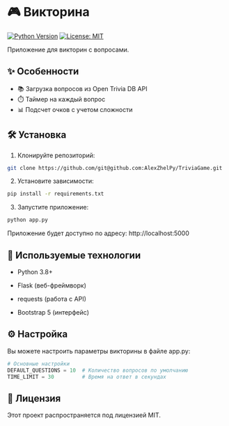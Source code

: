 # 🎮 Викторина

[![Python Version](https://img.shields.io/badge/python-3.8+-blue.svg)](https://www.python.org/downloads/)
[![License: MIT](https://img.shields.io/badge/License-MIT-yellow.svg)](https://opensource.org/licenses/MIT)

Приложение для викторин с вопросами.

## ✨ Особенности

- 📚 Загрузка вопросов из Open Trivia DB API
- ⏱️ Таймер на каждый вопрос
- 📊 Подсчет очков с учетом сложности

## 🛠 Установка

1. Клонируйте репозиторий:
```bash
git clone https://github.com/git@github.com:AlexZhelPy/TriviaGame.git
```
2. Установите зависимости:

```bash
pip install -r requirements.txt
```
3. Запустите приложение:

```bash
python app.py
```
Приложение будет доступно по адресу: http://localhost:5000

## 📝 Используемые технологии
- Python 3.8+

- Flask (веб-фреймворк)

- requests (работа с API)

- Bootstrap 5 (интерфейс)

## ⚙️ Настройка
Вы можете настроить параметры викторины в файле app.py:

```python
# Основные настройки
DEFAULT_QUESTIONS = 10  # Количество вопросов по умолчанию
TIME_LIMIT = 30         # Время на ответ в секундах
```

## 📜 Лицензия
Этот проект распространяется под лицензией MIT.
